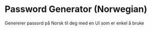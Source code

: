 # Password Generator (Norwegian)

Genererer passord på Norsk til deg med en UI som er enkel å bruke
